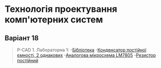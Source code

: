 # Технологія проектування комп'ютерних систем
## Варіант 18
> P-CAD
	1. Лабораторна 1:
		-[Бібліотека](https://github.com/shharw/DToCS/blob/main/lab1/AnalogDevices_Shevhcuk.lib)
		-[Конденсатор постійної ємності, 2 однакових](https://github.com/shharw/DToCS/blob/main/lab1/AnalogDevices_Shevhcuk%5BC%5D.Sym)
		-[Аналогова мікросхема LM7805](https://github.com/shharw/DToCS/blob/main/lab1/AnalogDevices_Shevhcuk%5BLM7805%5D.Sym)
		-[Резистор постійний](https://github.com/shharw/DToCS/blob/main/lab1/AnalogDevices_Shevhcuk%5BR%5D.Sym)

		